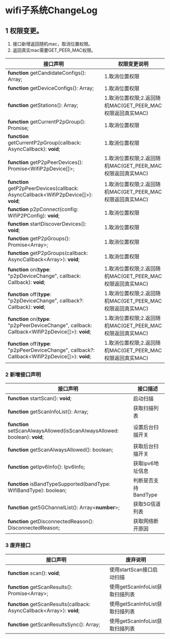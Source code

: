 # wifi子系统ChangeLog

## 1 权限变更。

1. 接口新增返回随机mac，取消位置权限。
1. 返回真实mac需要GET_PEER_MAC权限。

| 接口声明 | 权限变更说明 |
| -------- | ---------------------------- |
|**function** getCandidateConfigs(): Array<WifiDeviceConfig>; | 1.取消位置权限 |
|**function** getDeviceConfigs(): Array<WifiDeviceConfig>; | 1.取消位置权限 |
|**function** getStations(): Array<StationInfo>; | 1.取消位置权限;2.返回随机MAC(GET_PEER_MAC权限返回真实MAC) |
| **function** getCurrentP2pGroup(): Promise<WifiP2pGroupInfo>; | 1.取消位置权限 |
| **function** getCurrentP2pGroup(callback: AsyncCallback<WifiP2pGroupInfo>): **void**; | 1.取消位置权限 |
| **function** getP2pPeerDevices(): Promise<WifiP2pDevice[]>; | 1.取消位置权限;2.返回随机MAC(GET_PEER_MAC权限返回真实MAC) |
| **function** getP2pPeerDevices(callback: AsyncCallback<WifiP2pDevice[]>): **void**; | 1.取消位置权限;2.返回随机MAC(GET_PEER_MAC权限返回真实MAC) |
| **function** p2pConnect(config: WifiP2PConfig): **void**; | 1.取消位置权限 |
| **function** startDiscoverDevices(): **void**; | 1.取消位置权限 |
| **function** getP2pGroups(): Promise<Array<WifiP2pGroupInfo>>; | 1.取消位置权限 |
| **function** getP2pGroups(callback: AsyncCallback<Array<WifiP2pGroupInfo>>): **void**; | 1.取消位置权限 |
| **function** on(**type**: "p2pDeviceChange", callback: Callback<WifiP2pDevice>): **void**; | 1.取消位置权限;2.返回随机MAC(GET_PEER_MAC权限返回真实MAC) |
| **function** off(**type**: "p2pDeviceChange", callback?: Callback<WifiP2pDevice>): **void**; | 1.取消位置权限;2.返回随机MAC(GET_PEER_MAC权限返回真实MAC) |
| **function** on(**type**: "p2pPeerDeviceChange", callback: Callback<WifiP2pDevice[]>): **void**; | 1.取消位置权限;2.返回随机MAC(GET_PEER_MAC权限返回真实MAC) |
| **function** off(**type**: "p2pPeerDeviceChange", callback?: Callback<WifiP2pDevice[]>): **void**; | 1.取消位置权限;2.返回随机MAC(GET_PEER_MAC权限返回真实MAC) |


### 2 新增接口声明
| 接口声明 | 接口描述 |
|------|---------|
| **function** startScan(): **void**; | 启动扫描 |
| **function** getScanInfoList(): Array<WifiScanInfo>;         | 获取扫描列表         |
| **function** setScanAlwaysAllowed(isScanAlwaysAllowed: boolean): **void**; | 设置后台扫描开关     |
| **function** getScanAlwaysAllowed(): boolean;                | 获取后台扫描开关     |
| **function** getIpv6Info(): Ipv6Info;                        | 获取ipv6地址信息     |
| **function** isBandTypeSupported(bandType: WifiBandType): boolean; | 判断是否支持BandType |
| **function** get5GChannelList(): Array<**number**>;          | 获取5G信道列表       |
| **function** getDisconnectedReason(): DisconnectedReason;    | 获取网络断开原因     |

### 3 废弃接口


| 接口声明  |废弃说明                                                 |
| ------------- |-------------------------------------------------------- |
| **function** scan(): **void**; | 使用startScan接口启动扫描 |
| **function** getScanResults(): Promise<Array<WifiScanInfo>>; | 使用getScanInfoList获取扫描列表 |
| **function** getScanResults(callback: AsyncCallback<Array<WifiScanInfo>>): **void**; | 使用getScanInfoList获取扫描列表 |
| **function** getScanResultsSync(): Array<WifiScanInfo>;      | 使用getScanInfoList获取扫描列表 |
